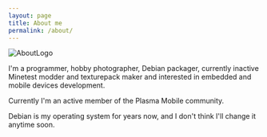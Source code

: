 ```yaml
---
layout: page
title: About me
permalink: /about/
---
```


![AboutLogo](https://diasp.org/uploads/images/thumb_large_5ccb2d64e203ec804a5d.png)

I'm a programmer, hobby photographer, Debian packager, currently inactive Minetest modder and texturepack maker and interested in embedded and mobile devices development.

Currently I'm an active member of the Plasma Mobile community.

Debian is my operating system for years now, and I don't think I'll change it anytime soon.